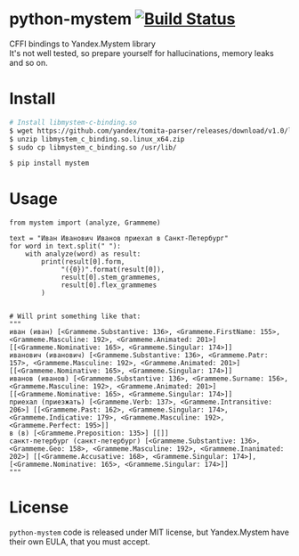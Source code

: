 # python-mystem [![Build Status](https://travis-ci.org/dveselov/python-mystem.svg?branch=master)](https://travis-ci.org/dveselov/python-mystem)
CFFI bindings to Yandex.Mystem library  
It's not well tested, so prepare yourself for hallucinations, memory leaks and so on.

# Install
```bash
# Install libmystem-c-binding.so
$ wget https://github.com/yandex/tomita-parser/releases/download/v1.0/libmystem_c_binding.so.linux_x64.zip
$ unzip libmystem_c_binding.so.linux_x64.zip
$ sudo cp libmystem_c_binding.so /usr/lib/
```
```bash
$ pip install mystem
```

# Usage
```
from mystem import (analyze, Grammeme)

text = "Иван Иванович Иванов приехал в Санкт-Петербург"
for word in text.split(" "):
    with analyze(word) as result:
        print(result[0].form, 
             "({0})".format(result[0]),
             result[0].stem_grammemes, 
             result[0].flex_grammemes
        )


# Will print something like that:
"""
иван (иван) [<Grammeme.Substantive: 136>, <Grammeme.FirstName: 155>, <Grammeme.Masculine: 192>, <Grammeme.Animated: 201>] [[<Grammeme.Nominative: 165>, <Grammeme.Singular: 174>]]
иванович (иванович) [<Grammeme.Substantive: 136>, <Grammeme.Patr: 157>, <Grammeme.Masculine: 192>, <Grammeme.Animated: 201>] [[<Grammeme.Nominative: 165>, <Grammeme.Singular: 174>]]
иванов (иванов) [<Grammeme.Substantive: 136>, <Grammeme.Surname: 156>, <Grammeme.Masculine: 192>, <Grammeme.Animated: 201>] [[<Grammeme.Nominative: 165>, <Grammeme.Singular: 174>]]
приехал (приезжать) [<Grammeme.Verb: 137>, <Grammeme.Intransitive: 206>] [[<Grammeme.Past: 162>, <Grammeme.Singular: 174>, <Grammeme.Indicative: 179>, <Grammeme.Masculine: 192>, <Grammeme.Perfect: 195>]]
в (в) [<Grammeme.Preposition: 135>] [[]]
санкт-петербург (санкт-петербург) [<Grammeme.Substantive: 136>, <Grammeme.Geo: 158>, <Grammeme.Masculine: 192>, <Grammeme.Inanimated: 202>] [[<Grammeme.Accusative: 168>, <Grammeme.Singular: 174>], [<Grammeme.Nominative: 165>, <Grammeme.Singular: 174>]]
"""

```

# License
`python-mystem` code is released under MIT license, but Yandex.Mystem have their own EULA, that you must accept.
